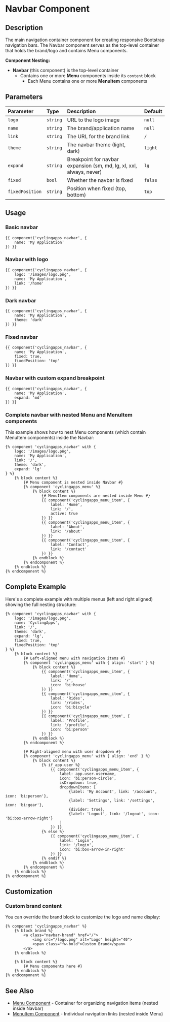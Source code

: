 # Navbar Component

## Description

The main navigation container component for creating responsive Bootstrap navigation bars. The Navbar component serves as the top-level container that holds the brand/logo and contains Menu components.

**Component Nesting:**
- **Navbar** (this component) is the top-level container
  - Contains one or more **Menu** components inside its `content` block
    - Each Menu contains one or more **MenuItem** components

## Parameters

| Parameter       | Type      | Description                                                                 | Default   |
|:----------------|:----------|:----------------------------------------------------------------------------|:----------|
| `logo`          | `string`  | URL to the logo image                                                       | `null`    |
| `name`          | `string`  | The brand/application name                                                  | `null`    |
| `link`          | `string`  | The URL for the brand link                                                  | `/`       |
| `theme`         | `string`  | The navbar theme (light, dark)                                             | `light`   |
| `expand`        | `string`  | Breakpoint for navbar expansion (sm, md, lg, xl, xxl, always, never)      | `lg`      |
| `fixed`         | `bool`    | Whether the navbar is fixed                                                 | `false`   |
| `fixedPosition` | `string`  | Position when fixed (top, bottom)                                          | `top`     |

## Usage

### Basic navbar

```twig
{{ component('cyclingapps_navbar', {
    name: 'My Application'
}) }}
```

### Navbar with logo

```twig
{{ component('cyclingapps_navbar', {
    logo: '/images/logo.png',
    name: 'My Application',
    link: '/home'
}) }}
```

### Dark navbar

```twig
{{ component('cyclingapps_navbar', {
    name: 'My Application',
    theme: 'dark'
}) }}
```

### Fixed navbar

```twig
{{ component('cyclingapps_navbar', {
    name: 'My Application',
    fixed: true,
    fixedPosition: 'top'
}) }}
```

### Navbar with custom expand breakpoint

```twig
{{ component('cyclingapps_navbar', {
    name: 'My Application',
    expand: 'md'
}) }}
```

### Complete navbar with nested Menu and MenuItem components

This example shows how to nest Menu components (which contain MenuItem components) inside the Navbar:

```twig
{% component 'cyclingapps_navbar' with {
    logo: '/images/logo.png',
    name: 'My Application',
    link: '/',
    theme: 'dark',
    expand: 'lg'
} %}
    {% block content %}
        {# Menu component is nested inside Navbar #}
        {% component 'cyclingapps_menu' %}
            {% block content %}
                {# MenuItem components are nested inside Menu #}
                {{ component('cyclingapps_menu_item', {
                    label: 'Home',
                    link: '/',
                    active: true
                }) }}
                {{ component('cyclingapps_menu_item', {
                    label: 'About',
                    link: '/about'
                }) }}
                {{ component('cyclingapps_menu_item', {
                    label: 'Contact',
                    link: '/contact'
                }) }}
            {% endblock %}
        {% endcomponent %}
    {% endblock %}
{% endcomponent %}
```

## Complete Example

Here's a complete example with multiple menus (left and right aligned) showing the full nesting structure:

```twig
{% component 'cyclingapps_navbar' with {
    logo: '/images/logo.png',
    name: 'CyclingApps',
    link: '/',
    theme: 'dark',
    expand: 'lg',
    fixed: true,
    fixedPosition: 'top'
} %}
    {% block content %}
        {# Left-aligned menu with navigation items #}
        {% component 'cyclingapps_menu' with { align: 'start' } %}
            {% block content %}
                {{ component('cyclingapps_menu_item', {
                    label: 'Home',
                    link: '/',
                    icon: 'bi:house'
                }) }}
                {{ component('cyclingapps_menu_item', {
                    label: 'Rides',
                    link: '/rides',
                    icon: 'bi:bicycle'
                }) }}
                {{ component('cyclingapps_menu_item', {
                    label: 'Profile',
                    link: '/profile',
                    icon: 'bi:person'
                }) }}
            {% endblock %}
        {% endcomponent %}

        {# Right-aligned menu with user dropdown #}
        {% component 'cyclingapps_menu' with { align: 'end' } %}
            {% block content %}
                {% if app.user %}
                    {{ component('cyclingapps_menu_item', {
                        label: app.user.username,
                        icon: 'bi:person-circle',
                        isDropdown: true,
                        dropdownItems: [
                            {label: 'My Account', link: '/account', icon: 'bi:person'},
                            {label: 'Settings', link: '/settings', icon: 'bi:gear'},
                            {divider: true},
                            {label: 'Logout', link: '/logout', icon: 'bi:box-arrow-right'}
                        ]
                    }) }}
                {% else %}
                    {{ component('cyclingapps_menu_item', {
                        label: 'Login',
                        link: '/login',
                        icon: 'bi:box-arrow-in-right'
                    }) }}
                {% endif %}
            {% endblock %}
        {% endcomponent %}
    {% endblock %}
{% endcomponent %}
```

## Customization

### Custom brand content

You can override the brand block to customize the logo and name display:

```twig
{% component 'cyclingapps_navbar' %}
    {% block brand %}
        <a class="navbar-brand" href="/">
            <img src="/logo.png" alt="Logo" height="40">
            <span class="fw-bold">Custom Brand</span>
        </a>
    {% endblock %}
    
    {% block content %}
        {# Menu components here #}
    {% endblock %}
{% endcomponent %}
```

## See Also

- [Menu Component](menu.md) - Container for organizing navigation items (nested inside Navbar)
- [MenuItem Component](menuItem.md) - Individual navigation links (nested inside Menu)
